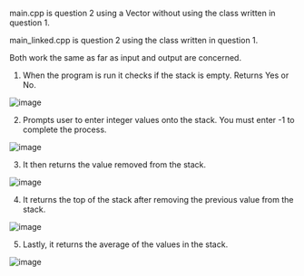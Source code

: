 main.cpp is question 2 using a Vector without using the class written in question 1. 


main_linked.cpp is question 2 using the class written in question 1. 


Both work the same as far as input and output are concerned. 

1. When the program is run it checks if the stack is empty. Returns Yes or No.

![image](https://github.com/Curtisx1/CS303/assets/113563520/638af980-9246-4450-ad94-2eec1acf90d5)

2. Prompts user to enter integer values onto the stack. You must enter -1 to complete the process.


![image](https://github.com/Curtisx1/CS303/assets/113563520/0f5b9f7d-6bf4-4c25-a16f-3736b08c37b3)

3. It then returns the value removed from the stack.

![image](https://github.com/Curtisx1/CS303/assets/113563520/a0738fee-2c0e-4cf0-b56a-0f18b573617f)

4. It returns the top of the stack after removing the previous value from the stack.

![image](https://github.com/Curtisx1/CS303/assets/113563520/dd04764e-d7a9-4388-b7a3-7fbd1622e62d)

5. Lastly, it returns the average of the values in the stack.

![image](https://github.com/Curtisx1/CS303/assets/113563520/33901a59-7004-436a-9342-fddcce054bd6)
